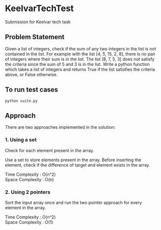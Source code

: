 # KeelvarTechTest
Submission for Keelvar tech task

## Problem Statement
Given a list of integers, check if the sum of any two integers in the list is not contained in the list.
For example with the list [4, 5, 15, 2, 8], there is no pair of integers where their sum is in the list. The list [8, 7, 5, 3] does not satisfy the criteria since the sum of 5 and 3 is in the list.
Write a python function which takes a list of integers and returns True if the list satisfies the criteria above, or False otherwise.

## To run test cases 
```shell script
python suite.py
```

## Approach
There are two approaches implemented in the solution:

### 1. Using a set
Check for each element present in the array.

Use a set to store elements present in the array. 
Before inserting the element, check if the difference of target and element exists in the array.

Time Complexity : O(n^2) <br>
Space Complexity : O(n)

### 2. Using 2 pointers
Sort the input array once and run the two pointer approach for every element in the array. 

Time Complexity : O(n^2) <br>
Space Complexity : O(1)
